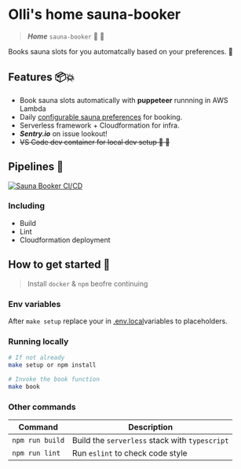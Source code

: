 # Olli's home sauna-booker

> _**Home**_ `sauna-booker` 📖 📅

Books sauna slots for you automatcally based on your preferences. 🎢

## Features 📦💥

- Book sauna slots automatically with **puppeteer** runnning in AWS Lambda
- Daily [configurable sauna preferences](./app/configuration/sauna-preference.ts) for booking.
- Serverless framework + Cloudformation for infra.
- _**Sentry.io**_ on issue lookout!
- ~~VS Code dev container for local dev setup 🐳 🐳~~

## Pipelines 🚀

[![Sauna Booker CI/CD](https://github.com/opazupa/sauna-booker/actions/workflows/pipeline.yml/badge.svg)](https://github.com/opazupa/sauna-booker/actions/workflows/pipeline.yml)

### Including

- Build
- Lint
- Cloudformation deployment

## How to get started 👋


> Install `docker` & `npm` beofre continuing


### Env variables

After `make setup` replace your in [.env.local](./.env.local)variables to placeholders.

### Running locally

```bash
# If not already
make setup or npm install

# Invoke the book function
make book
```

### Other commands

| Command         | Description                                   |
| --------------- | --------------------------------------------- |
| `npm run build` | Build the `serverless` stack with `typescript` |
| `npm run lint`  | Run `eslint` to check code style                    |
